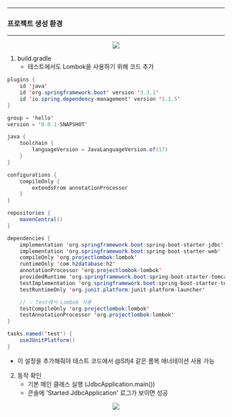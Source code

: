 -----
### 프로젝트 생성 환경
-----
<div align="center">
<img src="https://github.com/sooyounghan/Spring/assets/34672301/9365f179-7d79-4eff-b6b2-64fec19474a8">
</div>

1. build.gradle
   - 테스트에서도 Lombok을 사용하기 위해 코드 추가
```java
plugins {
	id 'java'
	id 'org.springframework.boot' version '3.3.1'
	id 'io.spring.dependency-management' version '1.1.5'
}

group = 'hello'
version = '0.0.1-SNAPSHOT'

java {
	toolchain {
		languageVersion = JavaLanguageVersion.of(17)
	}
}

configurations {
	compileOnly {
		extendsFrom annotationProcessor
	}
}

repositories {
	mavenCentral()
}

dependencies {
	implementation 'org.springframework.boot:spring-boot-starter-jdbc'
	implementation 'org.springframework.boot:spring-boot-starter-web'
	compileOnly 'org.projectlombok:lombok'
	runtimeOnly 'com.h2database:h2'
	annotationProcessor 'org.projectlombok:lombok'
	providedRuntime 'org.springframework.boot:spring-boot-starter-tomcat'
	testImplementation 'org.springframework.boot:spring-boot-starter-test'
	testRuntimeOnly 'org.junit.platform:junit-platform-launcher'

	// 💡 Test에서 Lombok 사용
	testCompileOnly 'org.projectlombok:lombok'
	testAnnotationProcessor 'org.projectlombok:lombok'
}

tasks.named('test') {
	useJUnitPlatform()
}
```

  - 이 설정을 추가해줘야 테스트 코드에서 @Slfj4 같은 롬복 애너테이션 사용 가능

2. 동작 확인
   - 기본 메인 클래스 실행 (JdbcApplication.main())
   - 콘솔에 'Started JdbcApplication' 로그가 보이면 성공
<div align="center">
<img src="https://github.com/sooyounghan/Spring/assets/34672301/310115e1-8845-4b60-bb61-600b7d84b0d2">
</div>


